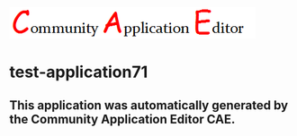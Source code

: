 ![CAE](https://github.com/cae-test/CAE-Deployment-Temp/blob/master/img/logo.png)  

test-application71
===================


This application was automatically generated by the Community Application Editor CAE.  
---------------
